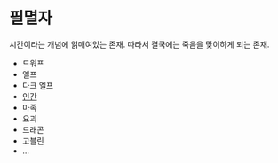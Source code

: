 # 필멸자

시간이라는 개념에 얽매여있는 존재.
따라서 결국에는 죽음을 맞이하게 되는 존재.

- 드워프
- 엘프
- 다크 엘프
- [인간](https://github.com/whitespaca/komatrpg/blob/main/%EA%B0%9C%EB%85%90/%EC%A2%85%EC%A1%B1/%EC%9D%B8%EA%B0%84.md)
- 마족
- 요괴
- 드래곤
- 고블린
- ...
